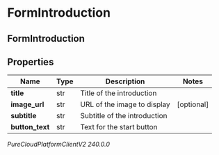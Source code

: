 # FormIntroduction

## FormIntroduction

## Properties

|Name | Type | Description | Notes|
|------------ | ------------- | ------------- | -------------|
| **title** | str | Title of the introduction | |
| **image_url** | str | URL of the image to display | [optional] |
| **subtitle** | str | Subtitle of the introduction | |
| **button_text** | str | Text for the start button | |



_PureCloudPlatformClientV2 240.0.0_
